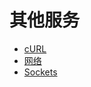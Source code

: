 # 其他服务

* [cURL](/docs/函数参考/其他服务/cURL.html)
* [网络](/docs/函数参考/其他服务/网络.html)
* [Sockets](/docs/函数参考/其他服务/Sockets.html)